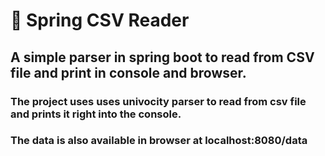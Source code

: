 # 📃 Spring CSV Reader
## A simple parser in spring boot to read from CSV file and print in console and browser.
### The project uses uses univocity parser to read from csv file and prints it right into the console.
### The data is also available in browser at localhost:8080/data
